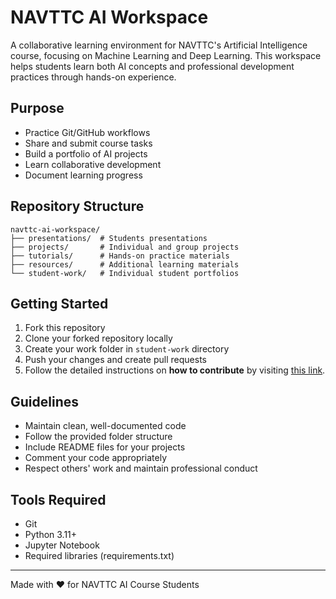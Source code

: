 # NAVTTC AI Workspace

A collaborative learning environment for NAVTTC's Artificial Intelligence course, focusing on Machine Learning and Deep Learning. This workspace helps students learn both AI concepts and professional development practices through hands-on experience.

## Purpose
- Practice Git/GitHub workflows
- Share and submit course tasks
- Build a portfolio of AI projects
- Learn collaborative development
- Document learning progress

## Repository Structure
```
navttc-ai-workspace/
├── presentations/  # Students presentations
├── projects/       # Individual and group projects
├── tutorials/      # Hands-on practice materials
├── resources/      # Additional learning materials
└── student-work/   # Individual student portfolios
```

## Getting Started
1. Fork this repository
2. Clone your forked repository locally
3. Create your work folder in `student-work` directory
4. Push your changes and create pull requests
5. Follow the detailed instructions on **how to contribute** by visiting [this link](https://github.com/ImranNawar/web_development/blob/main/important_information.md).  
## Guidelines
- Maintain clean, well-documented code
- Follow the provided folder structure
- Include README files for your projects
- Comment your code appropriately
- Respect others' work and maintain professional conduct

## Tools Required
- Git
- Python 3.11+
- Jupyter Notebook
- Required libraries (requirements.txt)

---
Made with ❤️ for NAVTTC AI Course Students
